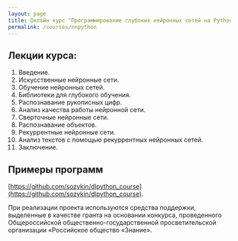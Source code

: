 ```yaml
---
layout: page
title: Онлайн курс "Программирование глубоких нейронных сетей на Python"
permalink: /courses/nnpython
---
```

## Лекции курса:

1. Введение.
2. Искусственные нейронные сети.
3. Обучение нейронных сетей.
4. Библиотеки для глубокого обучения.
5. Распознавание рукописных цифр.
6. Анализ качества работы нейронной сети.
7. Сверточные нейронные сети.
8. Распознавание объектов.
9. Рекуррентные нейронные сети.
10. Анализ текстов с помощью рекуррентных нейронных сетей. 
11. Заключение.

## Примеры программ

[https://github.com/sozykin/dlpython_course](https://github.com/sozykin/dlpython_course).

При реализации проекта используются средства поддержки, выделенные в качестве гранта на основании конкурса, проведенного Общероссийской общественно-государственной просветительской организации «Российское общество «Знание».
